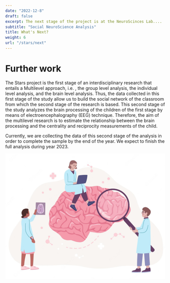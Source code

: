 ```yaml
---
date: "2022-12-8"
draft: false
excerpt: The next stage of the project is at the NeuroScinces Lab....
subtitle: "Social NeuroScience Analysis"
title: What's Next?
weight: 6
url: "/stars/next"
---
```


# Further work


The Stars project is the first stage of an interdisciplinary research that entails a Multilevel approach, i.e. , the group level analysis, the individual level analysis, and the brain level analysis.  Thus, the data collected in this first stage of the study allow us to build the social network of the classroom from which the second stage of the research is based. This second stage of the study analyzes the brain processing of the children of the first stage by means of electroencephalography (EEG) technique.  Therefore, the aim of the multilevel research is to estimate the relationship between the brain processing and the centrality and reciprocity measurements of the child.

Currently, we are collecting the data of this second stage of the analysis in order to complete the sample by the end of the year. We expect to finish the full analysis during year 2023.



![](images/paste-19B59BD6.png)
